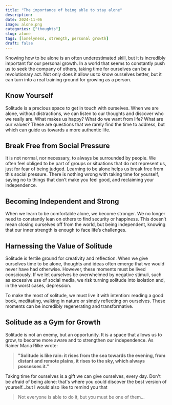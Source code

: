 ```yaml
---
title: "The importance of being able to stay alone"
description: 
date: 2024-11-06
image: alone.png
categories: ["thoughts"]
slug: alone
tags: [lonelyness, strength, personal growth]
draft: false
---
```

Knowing how to be alone is an often underestimated skill, but it is incredibly important for our personal growth. In a world that seems to constantly push us to seek the company of others, taking time for ourselves can be a revolutionary act. Not only does it allow us to know ourselves better, but it can turn into a real training ground for growing as a person.

## Know Yourself

Solitude is a precious space to get in touch with ourselves. When we are alone, without distractions, we can listen to our thoughts and discover who we really are. What makes us happy? What do we want from life? What are our values? These are questions that we rarely find the time to address, but which can guide us towards a more authentic life.

## Break Free from Social Pressure

It is not normal, nor necessary, to always be surrounded by people. We often feel obliged to be part of groups or situations that do not represent us, just for fear of being judged. Learning to be alone helps us break free from this social pressure. There is nothing wrong with taking time for yourself, saying no to things that don’t make you feel good, and reclaiming your independence.

## Becoming Independent and Strong

When we learn to be comfortable alone, we become stronger. We no longer need to constantly lean on others to find security or happiness. This doesn’t mean closing ourselves off from the world, but being independent, knowing that our inner strength is enough to face life’s challenges.

## Harnessing the Value of Solitude

Solitude is fertile ground for creativity and reflection. When we give ourselves time to be alone, thoughts and ideas often emerge that we would never have had otherwise. However, these moments must be lived consciously. If we let ourselves be overwhelmed by negative stimuli, such as excessive use of social media, we risk turning solitude into isolation and, in the worst cases, depression.

To make the most of solitude, we must live it with intention: reading a good book, meditating, walking in nature or simply reflecting on ourselves. These moments can be incredibly regenerating and transformative.

## Solitude as a Gym for Growth

Solitude is not an enemy, but an opportunity. It is a space that allows us to grow, to become more aware and to strengthen our independence. As Rainer Maria Rilke wrote:

> **"Solitude is like rain: it rises from the sea towards the evening, from distant and remote plains, it rises to the sky, which always possesses it."**

Taking time for ourselves is a gift we can give ourselves, every day. Don't be afraid of being alone: ​​that's where you could discover the best version of yourself...but I would also like to remind you that

> Not everyone is able to do it, but you must be one of them...
